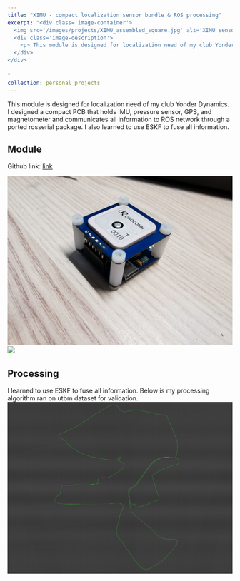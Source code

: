 ```yaml
---
title: "XIMU - compact localization sensor bundle & ROS processing"
excerpt: "<div class='image-container'>
  <img src='/images/projects/XIMU_assembled_square.jpg' alt='XIMU sensor board' class='resizable-image'>
  <div class='image-description'>
    <p> This module is designed for localization need of my club Yonder Dynamics. I designed a compact PCB that holds IMU, pressure sensor, GPS, and magnetometer and communicates all information to ROS network through a ported rosserial package. I also learned to use ESKF to fuse all information. </p>
  </div>
</div>

"
collection: personal_projects
---
```


This module is designed for localization need of my club Yonder Dynamics. I designed a compact PCB that holds IMU, pressure sensor, GPS, and magnetometer and communicates all information to ROS network through a ported rosserial package. I also learned to use ESKF to fuse all information.

## Module
Github link: [link](https://github.com/infinity1096/XIMU)

<img src='/images/projects/XIMU_assembled.jpg'>
<img src='/images/projects/XIMU_information_flow.jpg'>

## Processing
I learned to use ESKF to fuse all information. Below is my processing algorithm ran on utbm dataset for validation.
<img src='/images/projects/ESKF.png'>

